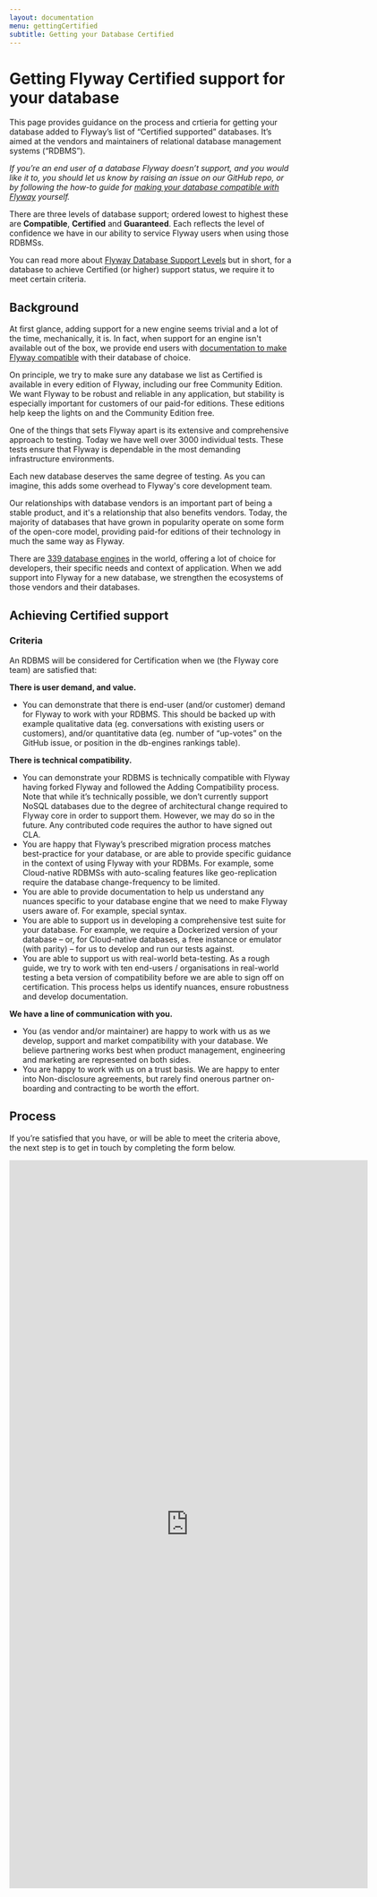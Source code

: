 ```yaml
---
layout: documentation
menu: gettingCertified
subtitle: Getting your Database Certified
---
```


# Getting Flyway Certified support for your database

This page provides guidance on the process and crtieria for getting your database added to Flyway’s list of “Certified supported” databases. It’s aimed at the vendors and maintainers of relational database management systems (“RDBMS”). 

_If you’re an end user of a database Flyway doesn’t support, and you would like it to, you should let us know by raising an issue on our GitHub repo, or by following the how-to guide for [making your database compatible with Flyway](/documentation/contribute/contributingDatabaseSupport) yourself._

There are three levels of database support; ordered lowest to highest these are **Compatible**, **Certified** and **Guaranteed**. Each reflects the level of confidence we have in our ability to service Flyway users when using those RDBMSs. 

You can read more about [Flyway Database Support Levels](/documentation/learnmore/database-support) but in short, for a database to achieve Certified (or higher) support status, we require it to meet certain criteria. 

## Background

At first glance, adding support for a new engine seems trivial and a lot of the time, mechanically, it is. In fact, when support for an engine isn't available out of the box, we provide end users with [documentation to make Flyway compatible](/documentation/contribute/contributingDatabaseSupport) with their database of choice.     

On principle, we try to make sure any database we list as Certified is available in every edition of Flyway, including our free Community Edition. We want Flyway to be robust and reliable in any application, but stability is especially important for customers of our paid-for editions. These editions help keep the lights on and the Community Edition free. 

One of the things that sets Flyway apart is its extensive and comprehensive approach to testing. Today we have well over 3000 individual tests. These tests ensure that Flyway is dependable in the most demanding infrastructure environments.

Each new database deserves the same degree of testing. As you can imagine, this adds some overhead to Flyway's core development team.

Our relationships with database vendors is an important part of being a stable product, and it's a relationship that also benefits vendors. Today, the majority of databases that have grown in popularity operate on some form of the open-core model, providing paid-for editions of their technology in much the same way as Flyway.

There are [339 database engines](https://db-engines.com/en/ranking) in the world, offering a lot of choice for developers, their specific needs and context of application. When we add support into Flyway for a new database, we strengthen the ecosystems of those vendors and their databases.

## Achieving Certified support

### Criteria
An RDBMS will be considered for Certification when we (the Flyway core team) are satisfied that:

**There is user demand, and value.**

- You can demonstrate that there is end-user (and/or customer) demand for Flyway to work with your RDBMS. This should be backed up with example qualitative data (eg. conversations with existing users or customers), and/or quantitative data (eg. number of “up-votes” on the GitHub issue, or position in the db-engines rankings table).  

**There is technical compatibility.**

- You can demonstrate your RDBMS is technically compatible with Flyway having forked Flyway and followed the Adding Compatibility process. Note that while it’s technically possible, we don’t currently support NoSQL databases due to the degree of architectural change required to Flyway core in order to support them. However, we may do so in the future. Any contributed code requires the author to have signed out CLA.
- You are happy that Flyway’s prescribed migration process matches best-practice for your database, or are able to provide specific guidance in the context of using Flyway with your RDBMs. For example, some Cloud-native RDBMSs with auto-scaling features like geo-replication require the database change-frequency to be limited.    
- You are able to provide documentation to help us understand any nuances specific to your database engine that we need to make Flyway users aware of. For example, special syntax.
- You are able to support us in developing a comprehensive test suite for your database. For example, we require a Dockerized version of your database – or, for Cloud-native databases, a free instance or emulator (with parity) – for us to develop and run our tests against.    
- You are able to support us with real-world beta-testing. As a rough guide, we try to work with ten end-users / organisations in real-world testing a beta version of compatibility before we are able to sign off on certification. This process helps us identify nuances, ensure robustness and develop documentation. 

**We have a line of communication with you.**

- You (as vendor and/or maintainer) are happy to work with us as we develop, support and market compatibility with your database. We believe partnering works best when product management, engineering and marketing are represented on both sides.
- You are happy to work with us on a trust basis. We are happy to enter into Non-disclosure agreements, but rarely find onerous partner on-boarding and contracting to be worth the effort.    

## Process

If you’re satisfied that you have, or will be able to meet the criteria above, the next step is to get in touch by completing the form below.

<iframe src="https://docs.google.com/forms/d/e/1FAIpQLSc4u2O7jrVagqk6oYgiBCBJhsaD8XWwnKe0QG6XfRz_zBHlFA/viewform?embedded=true" width="640" height="1300" frameborder="0" marginheight="0" marginwidth="0">Loading…</iframe>




